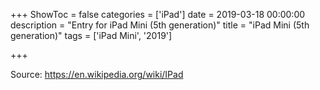 +++
ShowToc = false
categories = ['iPad']
date = 2019-03-18 00:00:00
description = "Entry for iPad Mini (5th generation)"
title = "iPad Mini (5th generation)"
tags = ['iPad Mini', '2019']

+++

Source: https://en.wikipedia.org/wiki/IPad

